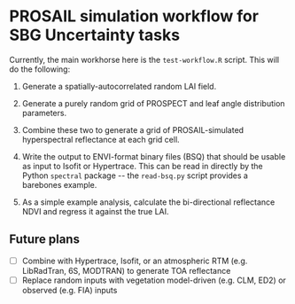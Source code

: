 # PROSAIL simulation workflow for SBG Uncertainty tasks

Currently, the main workhorse here is the `test-workflow.R` script.
This will do the following:

1. Generate a spatially-autocorrelated random LAI field.

2. Generate a purely random grid of PROSPECT and leaf angle distribution parameters.

3. Combine these two to generate a grid of PROSAIL-simulated hyperspectral reflectance at each grid cell.

4. Write the output to ENVI-format binary files (BSQ) that should be usable as input to Isofit or Hypertrace.
This can be read in directly by the Python `spectral` package -- the `read-bsq.py` script provides a barebones example.

5. As a simple example analysis, calculate the bi-directional reflectance NDVI and regress it against the true LAI.

## Future plans

- [ ] Combine with Hypertrace, Isofit, or an atmospheric RTM (e.g. LibRadTran, 6S, MODTRAN) to generate TOA reflectance
- [ ] Replace random inputs with vegetation model-driven (e.g. CLM, ED2) or observed (e.g. FIA) inputs
